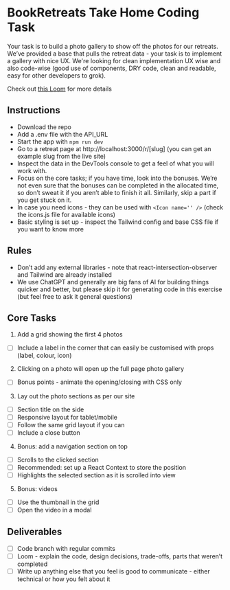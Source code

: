 # BookRetreats Take Home Coding Task

Your task is to build a photo gallery to show off the photos for our retreats. We’ve provided a base that pulls the retreat data - your task is to implement a gallery with nice UX. We're looking for clean implementation UX wise and also code-wise (good use of components, DRY code, clean and readable, easy for other developers to grok).

Check out [this Loom](https://www.loom.com/share/ee1a64278cc8498893fa508803c2f39e) for more details

## Instructions
* Download the repo
* Add a .env file with the API_URL
* Start the app with `npm run dev`
* Go to a retreat page at http://localhost:3000/r/[slug] (you can get an example slug from the live site)
* Inspect the data in the DevTools console to get a feel of what you will work with.
* Focus on the core tasks; if you have time, look into the bonuses. We’re not even sure that the bonuses can be completed in the allocated time, so don’t sweat it if you aren’t able to finish it all. Similarly, skip a part if you get stuck on it.
* In case you need icons - they can be used with `<Icon name='' />` (check the icons.js file for available icons)
* Basic styling is set up - inspect the Tailwind config and base CSS file if you want to know more

## Rules
* Don’t add any external libraries - note that react-intersection-observer and Tailwind are already installed
* We use ChatGPT and generally are big fans of AI for building things quicker and better, but please skip it for generating code in this exercise (but feel free to ask it general questions)

## Core Tasks
1. Add a grid showing the first 4 photos
  - [ ] Include a label in the corner that can easily be customised with props (label, colour, icon)
2. Clicking on a photo will open up the full page photo gallery
  - [ ] Bonus points - animate the opening/closing with CSS only
3. Lay out the photo sections as per our site
  - [ ] Section title on the side
  - [ ] Responsive layout for tablet/mobile
  - [ ] Follow the same grid layout if you can
  - [ ] Include a close button
4. Bonus: add a navigation section on top
  - [ ] Scrolls to the clicked section
  - [ ] Recommended: set up a React Context to store the position
  - [ ] Highlights the selected section as it is scrolled into view
5. Bonus: videos
  - [ ] Use the thumbnail in the grid
  - [ ] Open the video in a modal

## Deliverables
- [ ] Code branch with regular commits
- [ ] Loom - explain the code, design decisions, trade-offs, parts that weren’t completed
- [ ] Write up anything else that you feel is good to communicate - either technical or how you felt about it
